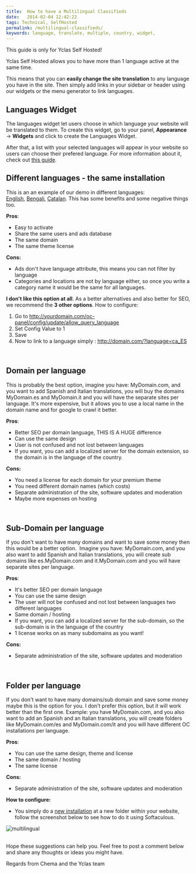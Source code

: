 ```yaml
---
title:  How to have a Multilingual Classifieds
date:   2014-02-04 12:42:22
tags: Technical, SelfHosted
permalink: /multilingual-classifieds/
keywords: language, translate, multiple, country, widget,
---
```

<div class="alert alert-warning">
<strong><i class="glyphicon glyphicon-warning-sign"></i> </strong> This guide is only for Yclas Self Hosted!
</div>

Yclas Self Hosted allows you to have more than 1 language active at the same time.

This means that you can **easily change the site translation** to any language you have in the site. Then simply add links in your sidebar or header using our widgets or the menu generator to link languages.

## Languages Widget

The languages widget let users choose in which language your website will be translated to them. To create this widget, go to your panel, **Appearance** -> **Widgets** and click to create the Languages Widget.

After that, a list with your selected languages will appear in your website so users can choose their prefered language. For more information about it, check out [this guide](//docs.yclas.com/languages-widget/).


## Different languages - the same installation

This is an an example of our demo in different languages: [English](http://demo.yclas.com/?language=en_EN), [Bengali](http://demo.yclas.com/?language=bn_BD), [Catalan](http://demo.yclas.com/?language=ca_ES). This has some benefits and some negative things too.

**Pros**:

* Easy to activate
* Share the same users and ads database
* The same domain
* The same theme license

**Cons:**

* Ads don't have language attribute, this means you can not filter by language
* Categories and locations are not by language either, so once you write a category name it would be the same for all languages.

**I don't like this option at all**. As a better alternatives and also better for SEO, we recommend the **3 other options**. How to configure:

1. Go to http://yourdomain.com/oc-panel/config/update/allow_query_language
2. Set Config Value to 1
3. Save
4. Now to link to a language simply : http://domain.com/?language=ca_ES

<br>

## Domain per language

This is probably the best option, imagine you have: MyDomain.com, and you want to add Spanish and Italian translations, you will buy the domains MyDomain.es and MyDomain.it and you will have the separate sites per language. It's more expensive, but it allows you to use a local name in the domain name and for google to crawl it better.

**Pros**:

* Better SEO per domain language, THIS IS A HUGE difference
* Can use the same design
* User is not confused and not lost between languages
* If you want, you can add a localized server for the domain extension, so the domain is in the language of the country.

**Cons:**

* You need a license for each domain for your premium theme
* You need different domain names (which costs)
* Separate administration of the site, software updates and moderation
* Maybe more expenses on hosting

<br>

## Sub-Domain per language

If you don't want to have many domains and want to save some money then this would be a better option.  Imagine you have: MyDomain.com, and you also want to add Spanish and Italian translations, you will create sub domains like es.MyDomain.com and it.MyDomain.com and you will have separate sites per language.

**Pros**:

* It's better SEO per domain language
* You can use the same design
* The user will not be confused and not lost between languages two different languages
* Same domain / hosting
* If you want, you can add a localized server for the sub-domain, so the sub-domain is in the language of the country
* 1 license works on as many subdomains as you want!

**Cons:**

* Separate administration of the site, software updates and moderation

<br>

## Folder per language

If you don't want to have many domains/sub domain and save some money maybe this is the option for you. I don't prefer this option, but it will work better than the first one. Example: you have MyDomain.com, and you also want to add an Spanish and an Italian translations, you will create folders like MyDomain.com/es and MyDomain.com/it and you will have different OC installations per language.

**Pros**:

* You can use the same design, theme and license
* The same domain / hosting
* The same license

**Cons:**

* Separate administration of the site, software updates and moderation

**How to configure:**

* You simply do a [new installation](http://docs.yclas.com/install-self-hosted/) at a new folder within your website, follow the screenshot below to see how to do it using Softaculous.

![multilingual](//i0.wp.com/open-classifieds.com/wp-content/uploads/2014/02/multilingual.png?fit=1024%2C1024)

<br>
Hope these suggestions can help you. Feel free to post a comment below and share any thoughts or ideas you might have.

Regards from Chema and the Yclas team


